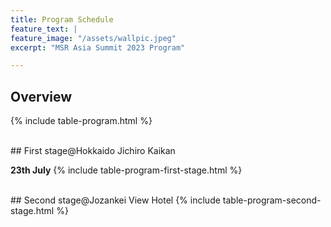 ```yaml
---
title: Program Schedule
feature_text: |
feature_image: "/assets/wallpic.jpeg"
excerpt: "MSR Asia Summit 2023 Program"

---
```

<!-- <small>Talk 20 mins, QA 5 mins.</small> -->

## Overview 

{% include table-program.html %}

<br>
## First stage@Hokkaido Jichiro Kaikan

<b>23th July</b>
{% include table-program-first-stage.html %}

<br>
## Second stage@Jozankei View Hotel
{% include table-program-second-stage.html %}
